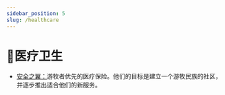 ```yaml
---
sidebar_position: 5
slug: /healthcare
---
```


# 🏥医疗卫生

*   [安全之翼：](https://safetywing.com/ "安全之翼：")游牧者优先的医疗保险。他们的目标是建立一个游牧民族的社区，并逐步推出适合他们的新服务。
